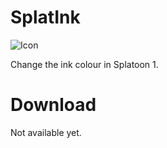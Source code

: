 # SplatInk

![Icon](https://raw.githubusercontent.com/Dan-Banfield/SplatInk/master/SplatInk/Icon.ico)

Change the ink colour in Splatoon 1.

# Download

Not available yet.
